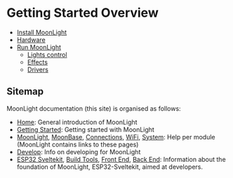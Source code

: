 # Getting Started Overview

* [Install MoonLight](https://moonmodules.org/MoonLight/gettingstarted/installation/)
* [Hardware](https://moonmodules.org/MoonLight/gettingstarted/hardware/)
* [Run MoonLight](https://moonmodules.org/MoonLight/moonlight/overview/)
    * [Lights control](https://moonmodules.org/MoonLight/moonbase/module/lightsControl/)
    * [Effects](https://moonmodules.org/MoonLight/moonbase/module/effects/)
    * [Drivers](https://moonmodules.org/MoonLight/moonbase/module/drivers/)

## Sitemap

MoonLight documentation (this site) is organised as follows:

* [Home](https://moonmodules.org/MoonLight/): General introduction of MoonLight
* [Getting Started](https://moonmodules.org/MoonLight/gettingstarted/): Getting started with MoonLight
* [MoonLight](https://moonmodules.org/MoonLight/moonlight/), [MoonBase](https://moonmodules.org/MoonLight/moonbase/), [Connections](https://moonmodules.org/MoonLight/connections/), [WiFi](https://moonmodules.org/MoonLight/wifi/), [System](https://moonmodules.org/MoonLight/system/status/): Help per module (MoonLight contains links to these pages)
* [Develop](https://moonmodules.org/MoonLight/develop/): Info on developing for MoonLight
* [ESP32 Sveltekit](https://moonmodules.org/MoonLight/esp32sveltekit/), [Build Tools](https://moonmodules.org/MoonLight/gettingstarted/), [Front End](https://moonmodules.org/MoonLight/sveltekit/), [Back End](https://moonmodules.org/MoonLight/statefulservice/): Information about the foundation of MoonLight, ESP32-Sveltekit, aimed at developers.
